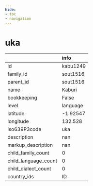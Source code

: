 ```yaml
---
hide:
- toc
- navigation
---
```

# uka
|                      | info     |
|:---------------------|:---------|
| id                   | kabu1249 |
| family_id            | sout1516 |
| parent_id            | sout1516 |
| name                 | Kaburi   |
| bookkeeping          | False    |
| level                | language |
| latitude             | -1.92547 |
| longitude            | 132.528  |
| iso639P3code         | uka      |
| description          | nan      |
| markup_description   | nan      |
| child_family_count   | 0        |
| child_language_count | 0        |
| child_dialect_count  | 0        |
| country_ids          | ID       |